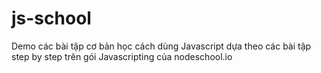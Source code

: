 # js-school
Demo các bài tập cơ bản học cách dùng Javascript dựa theo các bài tập step by step trên gói Javascripting của nodeschool.io 
